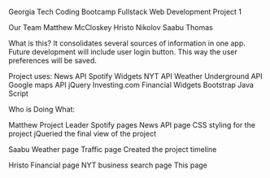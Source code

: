 Georgia Tech Coding Bootcamp
Fullstack Web Development
Project 1

Our Team
Matthew McCloskey
Hristo Nikolov
Saabu Thomas

What is this?
It consolidates several sources of information in one app. Future development will include user login button. This way the user preferences will be saved.

Project uses:
News API
Spotify Widgets
NYT API
Weather Underground API
Google maps API
jQuery
Investing.com Financial Widgets
Bootstrap
Java Script

Who is Doing What:

Matthew
Project Leader
Spotify pages
News API page
CSS styling for the project 
jQueried the final view of the project

Saabu
Weather page
Traffic page
Created the project timeline

Hristo
Financial page
NYT business search page
This page
